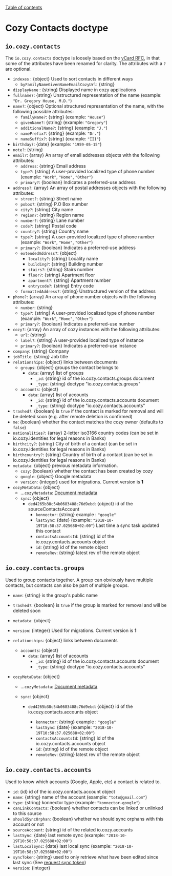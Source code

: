 [Table of contents](README.md#table-of-contents)

# Cozy Contacts doctype

## `io.cozy.contacts`

The `io.cozy.contacts` doctype is loosely based on the [vCard RFC](https://tools.ietf.org/html/rfc6350), in that some of the attributes have been renamed for clarity. The attributes with a `?` are optional.

- `indexes` : {object} Used to sort contacts in different ways
  - `byFamilyNameGivenNameEmailCozyUrl`: {string}
- `displayName` : {string} Displayed name in cozy applications
- `fullname?`: {string} Unstructured representation of the name (example: `"Dr. Gregory House, M.D."`)
- `name?`: {object} Optional structured representation of the name, with the following possible attributes:
  - `familyName?`: {string} (example: `"House"`)
  - `givenName?`: {string} (example: `"Gregory"`)
  - `additionalName?`: {string} (example: `"J."`)
  - `namePrefix?`: {string} (example: `"Dr."`)
  - `nameSuffix?`: {string} (example: `"III"`)
- `birthday?`: {date} (example: `"1959-05-15"`)
- `note?`: {string}
- `email?`: {array} An array of email addresses objects with the following attributes:
  - `address`: {string} Email address
  - `type?`: {string} A user-provided localized type of phone number (example: `"Work"`, `"Home"`, `"Other"`)
  - `primary?`: {boolean} Indicates a preferred-use address
- `address?`: {array} An array of postal addresses objects with the following attributes:
  - `street?`: {string} Street name
  - `pobox?`: {string} P.O Box number
  - `city?`: {string} City name
  - `region?`: {string} Region name
  - `number?`: {string} Lane number
  - `code?`: {string} Postal code
  - `country?`: {string} Country name
  - `type?`: {string} A user-provided localized type of phone number (example: `"Work"`, `"Home"`, `"Other"`)
  - `primary?`: {boolean} Indicates a preferred-use address
  - `extendedAddress?`: {object}
    - `locality?`: {string} Locality name
    - `building?`: {string} Building number
    - `stairs?`: {string} Stairs number
    - `floor?`: {string} Apartment floor
    - `apartment?`: {string} Apartment number
    - `entrycode?`: {string} Entry code
  - `formattedAddress?`: {string} Unstructured version of the address
- `phone?`: {array} An array of phone number objects with the following attributes:
  - `number`: {string}
  - `type?`: {string} A user-provided localized type of phone number (example: `"Work"`, `"Home"`, `"Other"`)
  - `primary?`: {boolean} Indicates a preferred-use number
- `cozy?`: {array} An array of cozy instances with the following attributes:
  - `url`: {string}
  - `label?`: {string} A user-provided localized type of instance
  - `primary?`: {boolean} Indicates a preferred-use instance
- `company`: {string} Company
- `jobTitle`: {string} Job title
- `relationships`: {object} links between documents
  - `groups`: {object} groups the contact belongs to
    - `data`: {array} list of groups
      - `_id`: {string} id of the io.cozy.contacts.groups document
      - `_type`: {string} doctype "io.cozy.contacts.groups"
  - `accounts`: {object}
    - `data`: {array} list of accounts
      - `_id`: {string} id of the io.cozy.contacts.accounts document
      - `_type`: {string} doctype "io.cozy.contacts.accounts"
- `trashed?`: {boolean} is `true` if the contact is marked for removal and will be deleted soon (e.g. after remote deletion is confirmed)
- `me`: {boolean} whether the contact matches the cozy owner (defaults to `false`)
- `nationalities?`: {array} 2-letter iso3166 country codes (can be set in io.cozy.identities for legal reasons in Banks)
- `birthcity?`: {string} City of birth of a contact (can be set in io.cozy.identities for legal reasons in Banks)
- `birthcountry?`: {string} Country of birth of a contact (can be set in io.cozy.identities for legal reasons in Banks)
- `metadata`: {object} previous metadata information.
  - `cozy`: {boolean} whether the contact has been created by cozy
  - `google`: {object} Google metadata
  - `version`: {integer} used for migrations. Current version is **1**
- `cozyMetaData`: {object}
  - ...`cozyMetadata`: [Document metadata](./README.md#document-metadata)
  - `sync`: {object}
    - `ded4265b38c54b0683408c76d9ebd`: {object} id of the sourceContactsAccount
      - `konnector`: {string} example : `"google"`
      - `lastSync`: {date} (example: `"2018-10-19T10:58:37.025688+02:00"`) Last time a sync task updated this contact
      - `contactsAccountsId`: {string} id of the io.cozy.contacts.accounts object
      - `id`: {string} id of the remote object
      - `remoteRev`: {string} latest rev of the remote object

## `io.cozy.contacts.groups`

Used to group contacts together. A group can obviously have multiple contacts, but contacts can also be part of multiple groups.

- `name`: {string} is the group's public name
- `trashed?`: {boolean} is `true` if the group is marked for removal and will be deleted soon
- `metadata`: {object}
- `version`: {integer} Used for migrations. Current version is **1**
- `relationships`: {object} links between documents

  - `accounts`: {object}
    - `data`: {array} list of accounts
      - `_id`: {string} id of the io.cozy.contacts.accounts document
      - `_type`: {string} doctype "io.cozy.contacts.accounts"
- `cozyMetaData`: {object}

  - ...`cozyMetadata`: [Document metadata](./README.md#document-metadata)
  - `sync`: {object}

    - `ded4265b38c54b0683408c76d9ebd`: {object} id of the io.cozy.contacts.accounts object

      - `konnector`: {string} example : `"google"`
      - `lastSync`: {date} (example: `"2018-10-19T10:58:37.025688+02:00"`)
      - `contactsAccountsId`: {string} id of the io.cozy.contacts.accounts object
      - `id`: {string} id of the remote object
      - `remoteRev`: {string} latest rev of the remote object

## `io.cozy.contacts.accounts`

Used to know which accounts (Google, Apple, etc) a contact is related to.

- `id`: {id} id of the io.cozy.contacts.account object
- `name`: {string} name of the account (example: `"toto@gmail.com"`)
- `type`: {string} konnector type (example: `"konnector-google"`)
- `canLinkContacts`: {boolean} whether contacts can be linked or unlinked to this source
- `shouldSyncOrphan`: {boolean} whether we should sync orphans with this account or not
- `sourceAccount`: {string} id of the related io.cozy.accounts
- `lastSync`: {date} last remote sync (example: `"2018-10-19T10:58:37.025688+02:00"`)
- `lastLocalSync`: {date} last local sync (example: `"2018-10-19T10:58:37.025688+02:00"`)
- `syncToken`: {string} used to only retrieve what have been edited since last sync (See [request sync token](https://apis-nodejs.firebaseapp.com/people/interfaces/Params$Resource$People$Connections$List.html#requestSyncToken))
- `version`: {integer}
